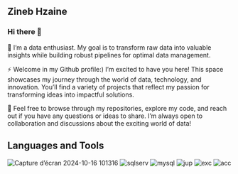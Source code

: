 ## Zineb Hzaine 

### Hi there 👋

🌟 I’m a data enthusiast. My goal is to transform raw data into valuable insights while building robust pipelines for optimal data management.

⚡ Welcome in my Github profile:) I’m excited to have you here! This space showcases my journey through the world of data, technology, and innovation. You’ll find a variety of projects that reflect my passion for transforming ideas into impactful solutions.

💬 Feel free to browse through my repositories, explore my code, and reach out if you have any questions or ideas to share. I’m always open to collaboration and discussions about the exciting world of data!


## Languages and Tools

![Capture d’écran 2024-10-16 101316](https://github.com/user-attachments/assets/3f54c052-4f3c-46f8-8360-7cd9b64cadf9)  ![sqlserv](https://github.com/user-attachments/assets/2124c8c3-00b9-41ac-b692-d3f22719352b)  ![mysql](https://github.com/user-attachments/assets/721fc6bc-f530-411f-9ec4-ff00b94d7caa)  ![jup](https://github.com/user-attachments/assets/dd088099-cde2-41d6-b739-78f525d7d042)  ![exc](https://github.com/user-attachments/assets/31101db6-e567-4a8b-b37b-87d37b1d4618)  ![acc](https://github.com/user-attachments/assets/4119d7a8-3f00-46f7-a008-ff3a7cde128c) 
















